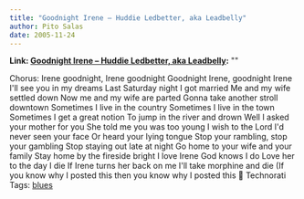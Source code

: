 ```yaml
---
title: "Goodnight Irene – Huddie Ledbetter, aka Leadbelly"
author: Pito Salas
date: 2005-11-24
---
```


**Link: [Goodnight Irene – Huddie Ledbetter, aka Leadbelly](None):** ""

Chorus: Irene goodnight, Irene goodnight Goodnight Irene, goodnight Irene I'll
see you in my dreams Last Saturday night I got married Me and my wife settled
down Now me and my wife are parted Gonna take another stroll downtown
Sometimes I live in the country Sometimes I live in the town Sometimes I get a
great notion To jump in the river and drown Well I asked your mother for you
She told me you was too young I wish to the Lord I'd never seen your face Or
heard your lying tongue Stop your rambling, stop your gambling Stop staying
out late at night Go home to your wife and your family Stay home by the
fireside bright I love Irene God knows I do Love her to the day I die If Irene
turns her back on me I'll take morphine and die (If you know why I posted this
then you know why I posted this 🙂 Technorati Tags:
[blues](<http://www.technorati.com/tag/blues>)


